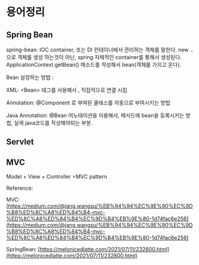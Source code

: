 # 용어정리

## Spring Bean&#x20;

&#x20;spring-bean: IOC container, 또는 DI 컨테이너에서 관리하는 객체를 말한다.  new ..  으로 객체를 생성 하는것이 아닌, spring 자체적인 container를 통해서 생성된다.  ApplicationContext.getBean() 매소드를  작성해서 bean(객체를 가지고 온다).

Bean 설정하는 방법 :&#x20;

XML: \<Bean> 태그를 사용해서 , 직접적으로 연결 시킴

Annotation: @Component 로 부여된 클래스를 자동으로 부여시키는 방법

Java Annotation: @Bean 어노테이션을 이용해서,  매서드에  bean을 등록시키는 방법, 실제 java코드를 작성해야되는 부분.





## Servlet&#x20;

## MVC

Model  + View + Controller =MVC pattern &#x20;













Reference:&#x20;

MVC: [https://medium.com/@jang.wangsu/%EB%94%94%EC%9E%90%EC%9D%B8%ED%8C%A8%ED%84%B4-mvc-%ED%8C%A8%ED%84%B4%EC%9D%B4%EB%9E%80-1d74fac6e256](https://medium.com/@jang.wangsu/%EB%94%94%EC%9E%90%EC%9D%B8%ED%8C%A8%ED%84%B4-mvc-%ED%8C%A8%ED%84%B4%EC%9D%B4%EB%9E%80-1d74fac6e256)

SpringBean: [https://melonicedlatte.com/2021/07/11/232800.html](https://melonicedlatte.com/2021/07/11/232800.html)



